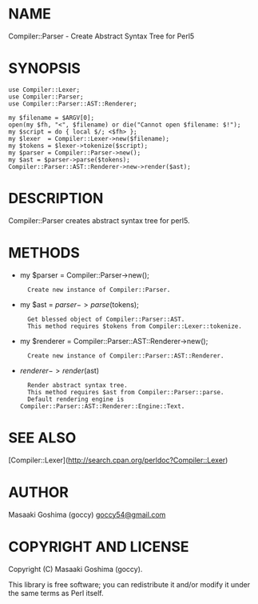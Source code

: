 # NAME

Compiler::Parser - Create Abstract Syntax Tree for Perl5

# SYNOPSIS

    use Compiler::Lexer;
    use Compiler::Parser;
    use Compiler::Parser::AST::Renderer;

    my $filename = $ARGV[0];
    open(my $fh, "<", $filename) or die("Cannot open $filename: $!");
    my $script = do { local $/; <$fh> };
    my $lexer  = Compiler::Lexer->new($filename);
    my $tokens = $lexer->tokenize($script);
    my $parser = Compiler::Parser->new();
    my $ast = $parser->parse($tokens);
    Compiler::Parser::AST::Renderer->new->render($ast);

# DESCRIPTION

Compiler::Parser creates abstract syntax tree for perl5.

# METHODS

- my $parser = Compiler::Parser->new();

        Create new instance of Compiler::Parser.
- my $ast = $parser->parse($tokens);

        Get blessed object of Compiler::Parser::AST.
        This method requires $tokens from Compiler::Lexer::tokenize.
- my $renderer = Compiler::Parser::AST::Renderer->new();

        Create new instance of Compiler::Parser::AST::Renderer.
- $renderer->render($ast)

        Render abstract syntax tree.
        This method requires $ast from Compiler::Parser::parse.
        Default rendering engine is Compiler::Parser::AST::Renderer::Engine::Text.

# SEE ALSO

\[Compiler::Lexer\](http://search.cpan.org/perldoc?Compiler::Lexer)

# AUTHOR

Masaaki Goshima (goccy) <goccy54@gmail.com>

# COPYRIGHT AND LICENSE

Copyright (C) Masaaki Goshima (goccy).

This library is free software; you can redistribute it and/or modify
it under the same terms as Perl itself.
